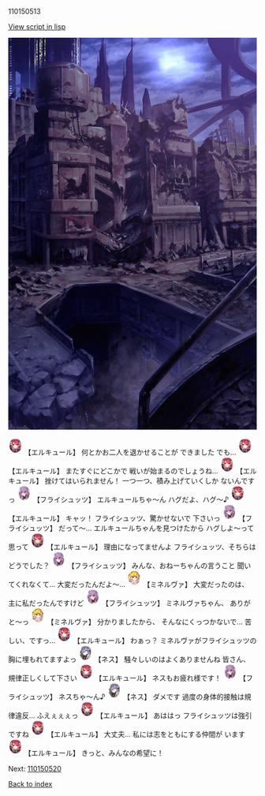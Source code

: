 110150513

[View script in lisp](../scripts/110150513.txt)

![devastated_city_night.png](../images/backgrounds/devastated_city_night.png)

<img src="../images/units/202511.png" alt="202511.png" height="34"/>
【エルキュール】
何とかお二人を退かせることが
できました
でも…

<img src="../images/units/202511.png" alt="202511.png" height="34"/>
【エルキュール】
またすぐにどこかで
戦いが始まるのでしょうね…

<img src="../images/units/202511.png" alt="202511.png" height="34"/>
【エルキュール】
挫けてはいられません！
一つ一つ、積み上げていくしか
ないんですっ

<img src="../images/units/502711.png" alt="502711.png" height="34"/>
【フライシュッツ】
エルキュールちゃ～ん
ハグだよ、ハグ～♪

<img src="../images/units/202511.png" alt="202511.png" height="34"/>
【エルキュール】
キャッ！
フライシュッツ、驚かせないで
下さいっ

<img src="../images/units/502711.png" alt="502711.png" height="34"/>
【フライシュッツ】
だって～…
エルキュールちゃんを見つけたから
ハグしよ～って思って

<img src="../images/units/202511.png" alt="202511.png" height="34"/>
【エルキュール】
理由になってませんよ
フライシュッツ、そちらは
どうでした？

<img src="../images/units/502711.png" alt="502711.png" height="34"/>
【フライシュッツ】
みんな、おねーちゃんの言うこと
聞いてくれなくて…
大変だったんだよ～…

<img src="../images/units/302511.png" alt="302511.png" height="34"/>
【ミネルヴァ】
大変だったのは、
主に私だったんですけど

<img src="../images/units/502711.png" alt="502711.png" height="34"/>
【フライシュッツ】
ミネルヴァちゃん、
ありがと～っ

<img src="../images/units/302511.png" alt="302511.png" height="34"/>
【ミネルヴァ】
分かりましたから、
そんなにくっつかないで…
苦しい、ですっ…

<img src="../images/units/202511.png" alt="202511.png" height="34"/>
【エルキュール】
わぁっ？
ミネルヴァがフライシュッツの
胸に埋もれてますよっ

<img src="../images/units/602011.png" alt="602011.png" height="34"/>
【ネス】
騒々しいのはよくありませんね
皆さん、規律正しくして下さい

<img src="../images/units/202511.png" alt="202511.png" height="34"/>
【エルキュール】
ネスもお疲れ様です！

<img src="../images/units/502711.png" alt="502711.png" height="34"/>
【フライシュッツ】
ネスちゃ～ん♪

<img src="../images/units/602011.png" alt="602011.png" height="34"/>
【ネス】
ダメです
過度の身体的接触は規律違反…
ふえぇぇぇっ

<img src="../images/units/202511.png" alt="202511.png" height="34"/>
【エルキュール】
あははっ
フライシュッツは強引ですね

<img src="../images/units/202511.png" alt="202511.png" height="34"/>
【エルキュール】
大丈夫…
私には志をともにする仲間が
います

<img src="../images/units/202511.png" alt="202511.png" height="34"/>
【エルキュール】
きっと、みんなの希望に！

Next: [110150520](110150520.md)

[Back to index](index.md)
